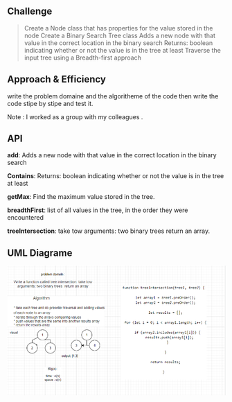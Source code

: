 ## Challenge


> Create a Node class that has properties for the value stored in the node
> Create a Binary Search Tree class 
> Adds a new node with that value in the correct location in the binary search 
> Returns: boolean indicating whether or not the value is in the tree at least 
> Traverse the input tree using a Breadth-first approach


## Approach & Efficiency
write the problem domaine and the algoritheme of the code then write the code stipe by stipe and test it.

Note : I worked as a group with my colleagues . 

## API
**add**: Adds a new node with that value in the correct location in the binary search 

**Contains**: Returns: boolean indicating whether or not the value is in the tree at least 

**getMax**: Find the maximum value stored in the tree.

**breadthFirst**: list of all values in the tree, in the order they were encountered

**treeIntersection**: take tow arguments: two binary trees  return an array.

## UML Diagrame

![uml](./33.png)